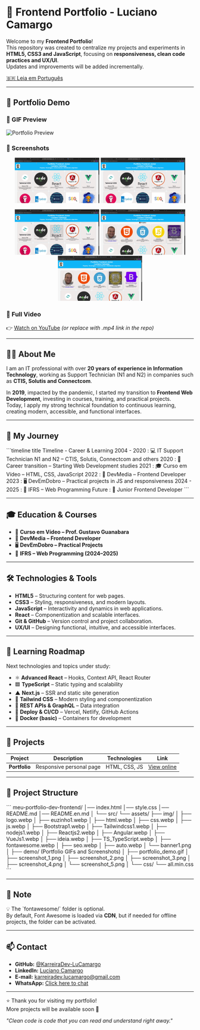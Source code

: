 # 🚀 Frontend Portfolio - Luciano Camargo

Welcome to my **Frontend Portfolio**!  
This repository was created to centralize my projects and experiments in **HTML5, CSS3 and JavaScript**, focusing on **responsiveness, clean code practices and UX/UI**.  
Updates and improvements will be added incrementally.

[🇧🇷 Leia em Português](./README.md)

---

## 🎥 Portfolio Demo

### 🔹 GIF Preview
![Portfolio Preview](./src/assets/demo/portfolio_demo.gif)

### 🔹 Screenshots
<p align="center">
  <img src="./src/assets/demo/screenshot_1.png" width="45%">
  <img src="./src/assets/demo/screenshot_2.png" width="45%">
</p>
<p align="center">
  <img src="./src/assets/demo/screenshot_3.png" width="45%">
  <img src="./src/assets/demo/screenshot_4.png" width="45%">
  <img src="./src/assets/demo/screenshot_5.png" width="45%">
</p>

### 🔹 Full Video
👉 [Watch on YouTube](https://youtu.be/SEU_VIDEO_ID) *(or replace with .mp4 link in the repo)*

---

## 🧑‍💻 About Me
I am an IT professional with over **20 years of experience in Information Technology**, working as Support Technician (N1 and N2) in companies such as **CTIS, Solutis and Connectcom**.

In **2019**, impacted by the pandemic, I started my transition to **Frontend Web Development**, investing in courses, training, and practical projects.  
Today, I apply my strong technical foundation to continuous learning, creating modern, accessible, and functional interfaces.

---

## 🌱 My Journey

\`\`\`timeline
title Timeline - Career & Learning
2004 - 2020 : 💻 IT Support Technician N1 and N2 – CTIS, Solutis, Connectcom and others
2020 : 🔄 Career transition – Starting Web Development studies
2021 : 🎓 Curso em Vídeo – HTML, CSS, JavaScript
2022 : 📘 DevMedia – Frontend Developer
2023 : 🖥️ DevEmDobro – Practical projects in JS and responsiveness
2024 - 2025 : 🏫 IFRS – Web Programming
Future : 🚀 Junior Frontend Developer
\`\`\`

---

## 🎓 Education & Courses
- 🎥 **Curso em Vídeo – Prof. Gustavo Guanabara**
- 📘 **DevMedia – Frontend Developer**
- 🖥️ **DevEmDobro – Practical Projects**
- 🏫 **IFRS – Web Programming (2024–2025)**

---

## 🛠️ Technologies & Tools
- **HTML5** – Structuring content for web pages.  
- **CSS3** – Styling, responsiveness, and modern layouts.  
- **JavaScript** – Interactivity and dynamics in web applications.  
- **React** – Componentization and scalable interfaces.  
- **Git & GitHub** – Version control and project collaboration.  
- **UX/UI** – Designing functional, intuitive, and accessible interfaces.  

---

## 📍 Learning Roadmap
Next technologies and topics under study:
- ⚛️ **Advanced React** – Hooks, Context API, React Router
- 🟦 **TypeScript** – Static typing and scalability
- ▲ **Next.js** – SSR and static site generation
- 🎨 **Tailwind CSS** – Modern styling and componentization
- 🔌 **REST APIs & GraphQL** – Data integration
- 🚀 **Deploy & CI/CD** – Vercel, Netlify, GitHub Actions
- 🐳 **Docker (basic)** – Containers for development

---

## 📂 Projects

| Project     | Description                | Technologies | Link        |
|-------------|----------------------------|--------------|-------------|
| **Portfolio** | Responsive personal page | HTML, CSS, JS | [View online](https://karreiradev-lucamargo.github.io/meu-portfolio-dev-frontend/) |

---

## 📁 Project Structure
\`\`\`
meu-portfolio-dev-frontend/
│── index.html
│── style.css
│── README.md
│── README.en.md
│
└── src/
    └── assets/
        ├── img/
        │   ├── logo.webp
        │   ├── euzinho1.webp
        │   ├── html.webp
        │   ├── css.webp
        │   ├── js.webp
        │   ├── Bootstrap1.webp
        │   ├── Tailwindcss1.webp
        │   ├── nodejs1.webp
        │   ├── Reactjs2.webp
        │   ├── Angular.webp
        │   ├── VueJs1.webp
        │   ├── ideia.webp
        │   ├── TS_TypeScript.webp
        │   ├── fontawesome.webp
        │   ├── seo.webp
        │   ├── auto.webp
        │   └── banner1.png
        │
        ├── demo/ (Portfolio GIFs and Screenshots)
        │   ├── portfolio_demo.gif
        │   ├── screenshot_1.png
        │   ├── screenshot_2.png
        │   ├── screenshot_3.png
        │   ├── screenshot_4.png
        │   └── screenshot_5.png
        │
        └── css/
            └── all.min.css
\`\`\`

---

## 📌 Note
💡 The \`fontawesome/\` folder is optional.  
By default, Font Awesome is loaded via **CDN**, but if needed for offline projects, the folder can be activated.

---

## 📫 Contact
- **GitHub:** [@KarreiraDev-LuCamargo](https://github.com/KarreiraDev-LuCamargo)  
- **LinkedIn:** [Luciano Camargo](https://www.linkedin.com/in/dev-lucianocamargo)  
- **E-mail:** karreiradev.lucamargo@gmail.com  
- **WhatsApp:** [Click here to chat](https://wa.me/5561999999999)  

---

⭐ Thank you for visiting my portfolio!  
More projects will be available soon 🚀  

_"Clean code is code that you can read and understand right away."_

